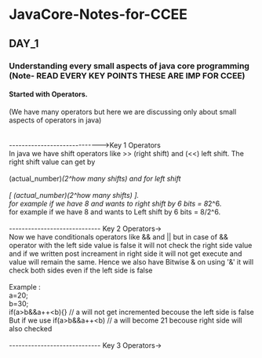 # JavaCore-Notes-for-CCEE
## DAY_1 
### Understanding every small aspects of java core programming     (Note- READ EVERY KEY POINTS THESE ARE IMP FOR CCEE)
#### Started with Operators. 
(We have many operators but here we are discussing only about small aspects of operators in java)<br>                         
<br>
----------------------------->Key 1 Operators <br>
In java we have shift operators like >> (right shift) and (<<) left shift. The right shift value can get by <br>
<br>
(actual_number)*(2^how many shifts) and for left shift <br>
<br>
[ (actual_number)\(2^how many shifts) ]. <br>
for example if we have 8 and wants to right shift by 6 bits = 8*2^6.<br>
for example if we have 8 and wants to Left shift by 6 bits = 8/2^6.<br>
<br>
----------------------------- Key 2 Operators->
<br>
Now we have conditionals operators like && and || but in case of && operator with the left side value is false it will not check the right side value and if we written post increament in right side it will not get execute and value will remain the same. Hence we also have Bitwise & on using '&' it will check both sides even if the left side is false <br>
<br>
Example : <br>
a=20; <br>
b=30; <br>
if(a>b&&a++<b){} // a will not get incremented becouse the left side is false <br>
But if we use if(a>b&&a++<b) // a will become 21 becouse right side will also checked <br>
<br>
----------------------------- Key 3 Operators->
<br>






